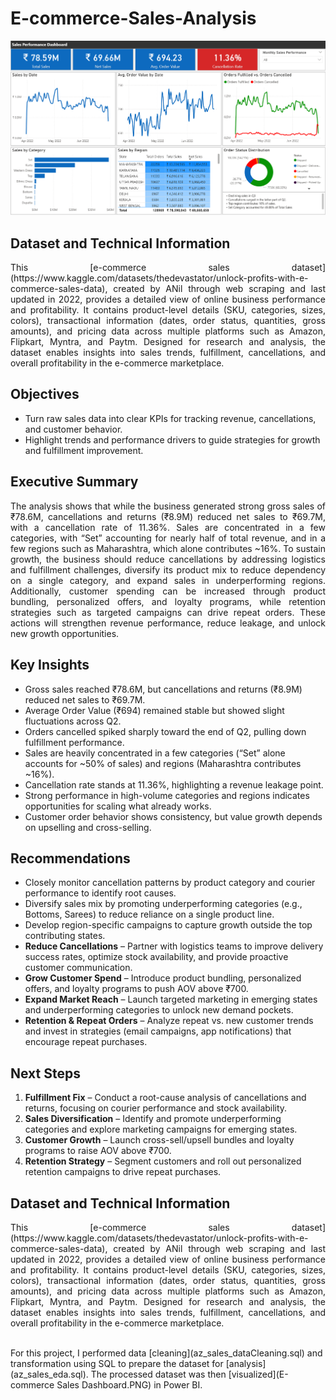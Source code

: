 # E-commerce-Sales-Analysis

<img src="./E-commerce Sales Dashboard.PNG">


## Dataset and Technical Information
<p align="justify"> This [e-commerce sales dataset](https://www.kaggle.com/datasets/thedevastator/unlock-profits-with-e-commerce-sales-data), created by ANil through web scraping and last updated in 2022, provides a detailed view of online business performance and profitability. It contains product-level details (SKU, categories, sizes, colors), transactional information (dates, order status, quantities, gross amounts), and pricing data across multiple platforms such as Amazon, Flipkart, Myntra, and Paytm. Designed for research and analysis, the dataset enables insights into sales trends, fulfillment, cancellations, and overall profitability in the e-commerce marketplace.</p>


## Objectives
+ Turn raw sales data into clear KPIs for tracking revenue, cancellations, and customer behavior. 
+ Highlight trends and performance drivers to guide strategies for growth and fulfillment improvement.


## Executive Summary
<p align="justify"> The analysis shows that while the business generated strong gross sales of ₹78.6M, cancellations and returns (₹8.9M) reduced net sales to ₹69.7M, with a cancellation rate of 11.36%. Sales are concentrated in a few categories, with “Set” accounting for nearly half of total revenue, and in a few regions such as Maharashtra, which alone contributes ~16%. To sustain growth, the business should reduce cancellations by addressing logistics and fulfillment challenges, diversify its product mix to reduce dependency on a single category, and expand sales in underperforming regions. Additionally, customer spending can be increased through product bundling, personalized offers, and loyalty programs, while retention strategies such as targeted campaigns can drive repeat orders. These actions will strengthen revenue performance, reduce leakage, and unlock new growth opportunities.</p>


## Key Insights
+ Gross sales reached ₹78.6M, but cancellations and returns (₹8.9M) reduced net sales to ₹69.7M.
+ Average Order Value (₹694) remained stable but showed slight fluctuations across Q2.
+ Orders cancelled spiked sharply toward the end of Q2, pulling down fulfillment performance.
+ Sales are heavily concentrated in a few categories (“Set” alone accounts for ~50% of sales) and regions (Maharashtra contributes ~16%).
+ Cancellation rate stands at 11.36%, highlighting a revenue leakage point.
+ Strong performance in high-volume categories and regions indicates opportunities for scaling what already works.
+ Customer order behavior shows consistency, but value growth depends on upselling and cross-selling.


 ## Recommendations
+ Closely monitor cancellation patterns by product category and courier performance to identify root causes.
+ Diversify sales mix by promoting underperforming categories (e.g., Bottoms, Sarees) to reduce reliance on a single product line.
+ Develop region-specific campaigns to capture growth outside the top contributing states.
+ **Reduce Cancellations** – Partner with logistics teams to improve delivery success rates, optimize stock availability, and provide proactive customer communication.
+ **Grow Customer Spend** – Introduce product bundling, personalized offers, and loyalty programs to push AOV above ₹700.
+ **Expand Market Reach** – Launch targeted marketing in emerging states and underperforming categories to unlock new demand pockets.
+ **Retention & Repeat Orders** – Analyze repeat vs. new customer trends and invest in strategies (email campaigns, app notifications) that encourage repeat purchases.


## Next Steps
1.	**Fulfillment Fix** – Conduct a root-cause analysis of cancellations and returns, focusing on courier performance and stock availability.
2.	**Sales Diversification** – Identify and promote underperforming categories and explore marketing campaigns for emerging states.
3.	**Customer Growth** – Launch cross-sell/upsell bundles and loyalty programs to raise AOV above ₹700.
4.	**Retention Strategy** – Segment customers and roll out personalized retention campaigns to drive repeat purchases.


## Dataset and Technical Information
<p align="justify"> This [e-commerce sales dataset](https://www.kaggle.com/datasets/thedevastator/unlock-profits-with-e-commerce-sales-data), created by ANil through web scraping and last updated in 2022, provides a detailed view of online business performance and profitability. It contains product-level details (SKU, categories, sizes, colors), transactional information (dates, order status, quantities, gross amounts), and pricing data across multiple platforms such as Amazon, Flipkart, Myntra, and Paytm. Designed for research and analysis, the dataset enables insights into sales trends, fulfillment, cancellations, and overall profitability in the e-commerce marketplace.</p>
<br>
For this project, I performed data [cleaning](az_sales_dataCleaning.sql) and transformation using SQL to prepare the dataset for [analysis](az_sales_eda.sql). The processed dataset was then [visualized](E-commerce Sales Dashboard.PNG) in Power BI.


 
 
 
